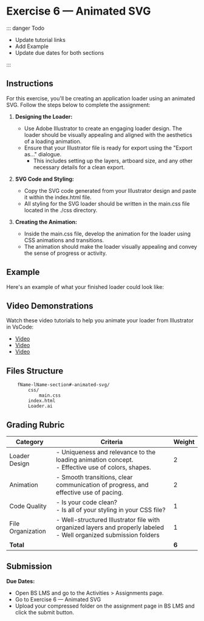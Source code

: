 # Exercise 6 — Animated SVG

::: danger Todo

- Update tutorial links
- Add Example
- Update due dates for both sections

:::

## Instructions

For this exercise, you'll be creating an application loader using an animated SVG. Follow the steps below to complete the assignment:

1. **Designing the Loader:**

   - Use Adobe Illustrator to create an engaging loader design. The loader should be visually appealing and aligned with the aesthetics of a loading animation.
   - Ensure that your Illustrator file is ready for export using the "Export as..." dialogue.
     - This includes setting up the layers, artboard size, and any other necessary details for a clean export.

2. **SVG Code and Styling:**

   - Copy the SVG code generated from your Illustrator design and paste it within the index.html file.
   - All styling for the SVG loader should be written in the main.css file located in the ./css directory.

3. **Creating the Animation:**
   - Inside the main.css file, develop the animation for the loader using CSS animations and transitions.
   - The animation should make the loader visually appealing and convey the sense of progress or activity.

## Example

Here's an example of what your finished loader could look like:

## Video Demonstrations

Watch these video tutorials to help you animate your loader from Illustrator in VsCode:

- [Video]()
- [Video]()
- [Video]()

## Files Structure

        fName-lName-section#-animated-svg/
            css/
                main.css
            index.html
            Loader.ai

## Grading Rubric

| Category          | Criteria                                                                                                              | Weight |
| ----------------- | --------------------------------------------------------------------------------------------------------------------- | ------ |
| Loader Design     | - Uniqueness and relevance to the loading animation concept. <br> - Effective use of colors, shapes.                  | 2      |
| Animation         | - Smooth transitions, clear communication of progress, and effective use of pacing.                                   | 2      |
| Code Quality      | - Is your code clean? <br> - Is all of your styling in your CSS file?                                                 | 1      |
| File Organization | - Well-structured Illustrator file with organized layers and properly labeled<br> - Well organized submission folders | 1      |
| **Total**         |                                                                                                                       | **6**  |

## Submission

**Due Dates:**

<Badge text="Section 010: Thursday September 28th @9:00pm" />
<Badge type="error" text="Section 020: Thursday September 28th @7:00pm" />

- Open BS LMS and go to the Activities > Assignments page.
- Go to Exercise 6 — Animated SVG
- Upload your compressed folder on the assignment page in BS LMS and click the submit button.
